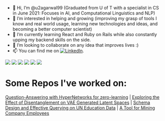 
<!---
For Later

Add Header Image
[![Header](https://raw.githubusercontent.com/u2agarwal99/u2agarwal99/u2agarwal99/readme_header.png "Header")](https://some-url.dev/)

<img align="center" src="https://github-readme-stats.vercel.app/api/<CARD_TYPE>/?username=u2agarwal99&theme=<THEME_NAME>" />
and here

[![Top Langs](https://github-readme-stats.vercel.app/api/top-langs/?username=u2agarwal99)](https://github.com/anuraghazra/github-readme-stats)

[![Utkarsh's github stats](https://github-readme-stats.vercel.app/api?username=u2agarwal99&count_private=true&show_icons=true&theme=radical&hide_rank=false)](https://github.com/u2agarwal99/github-readme-stats)

-->

- 👋 Hi, I’m @u2agarwal99 (Graduated from U of T with a specialist in CS in June 2021: Focuses in AI, and Computational Linguistics and NLP)
- 👀 I’m interested in helping and growing (improving my grasp of tools I know and real world usage, learning new technologies and ideas, and becoming a better computer scientist)
- 🌱 I’m currently learning React and Ruby on Rails while also constantly upping my backend skills on the side.
- 💞️ I’m looking to collaborate on any idea that improves lives :)
- 📫 You can find me on [![LinkedIn][2.2]][2].


![](https://img.shields.io/badge/Framework-DeepLearning-informational?style=flat&logo=<LOGO_NAME>&logoColor=white&color=2bbc8a)
![](https://img.shields.io/badge/Code-Python-informational?style=flat&logo=<LOGO_NAME>&logoColor=white&color=2bbc8a)
![](https://img.shields.io/badge/Framework-OOPS-informational?style=flat&logo=<LOGO_NAME>&logoColor=white&color=2bbc8a)
![](https://img.shields.io/badge/Framework-MachineLearning-informational?style=flat&logo=<LOGO_NAME>&logoColor=white&color=2bbc8a)
![](https://img.shields.io/badge/Code-Java-informational?style=flat&logo=<LOGO_NAME>&logoColor=white&color=2bbc8a)
![](https://img.shields.io/badge/Code-PostgreSQL-informational?style=flat&logo=<LOGO_NAME>&logoColor=white&color=2bbc8a)

<!---
u2agarwal99/u2agarwal99 is a ✨ special ✨ repository because its `README.md` (this file) appears on your GitHub profile.
You can click the Preview link to take a look at your changes.
--->

<!-- Actual text -->
# Some Repos I've worked on:

[Question-Answering with HyperNetworks for zero-learning][4] |
[Exploring the Effect of Disentanglement on VAE Generated Latent Spaces][3] |
[Schema Design and Effective Querying on UN Education Data][5] |
[A Tool for Mining Company Employees][6]

<!-- Icons -->

[2.2]: https://raw.githubusercontent.com/MartinHeinz/MartinHeinz/master/linkedin-3-16.png (LinkedIn icon without padding)

<!-- Links -->

[2]: https://www.linkedin.com/in/softdev-ua/
[3]: https://github.com/asleshapokhrel/412-VAE
[4]: https://github.com/benpry/CSC413-hypervqa
[5]: https://github.com/u2agarwal99/Querying-on-UN-Education-Data
[6]: https://github.com/CSC207-TLI-TBTEENS/ftms-tbteens-api

